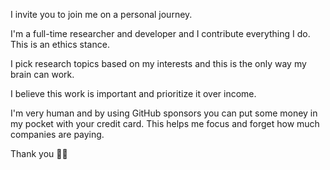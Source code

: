 I invite you to join me on a personal journey.

I'm a full-time researcher and developer and I contribute everything I do. This is an ethics stance.

I pick research topics based on my interests and this is the only way my brain can work.

I believe this work is important and prioritize it over income.

I'm very human and by using GitHub sponsors you can put some money in my pocket with your credit card. This helps me focus and forget how much companies are paying.

Thank you 🙏🏼


<!--
**colltoaction/colltoaction** is a ✨ _special_ ✨ repository because its `README.md` (this file) appears on your GitHub profile.

Here are some ideas to get you started:

- 🔭 I’m currently working on ...
- 🌱 I’m currently learning ...
- 👯 I’m looking to collaborate on ...
- 🤔 I’m looking for help with ...
- 💬 Ask me about ...
- 📫 How to reach me: ...
- 😄 Pronouns: ...
- ⚡ Fun fact: ...
-->
